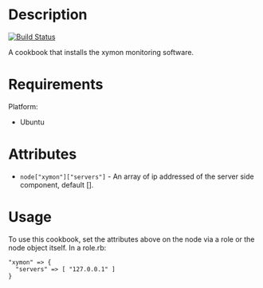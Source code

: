 Description
===========

[![Build Status](https://secure.travis-ci.org/realityforge/chef-xymon.png?branch=master)](http://travis-ci.org/realityforge/chef-xymon)

A cookbook that installs the xymon monitoring software.

Requirements
============

Platform:

* Ubuntu


Attributes
==========

* `node["xymon"]["servers"]` - An array of ip addressed of the server side component, default [].

Usage
=====

To use this cookbook, set the attributes above on the node via a role or the node object itself. In a role.rb:

    "xymon" => {
      "servers" => [ "127.0.0.1" ]
    }

